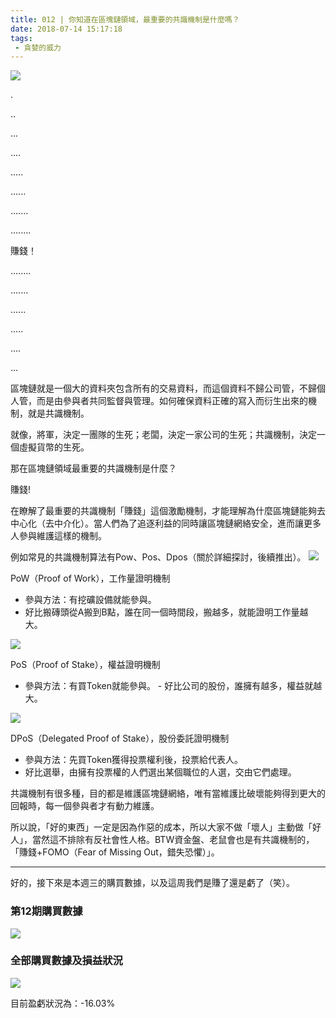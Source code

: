 ```yaml
---
title: 012 | 你知道在區塊鏈領域，最重要的共識機制是什麼嗎？
date: 2018-07-14 15:17:18
tags:
 - 貪婪的威力
---
```

![](https://firebasestorage.googleapis.com/v0/b/blog-1f60b.appspot.com/o/012-p0.png?alt=media&token=22ced20d-cd5a-4534-b2f7-97545248fe0c)

.

..

...

....

.....

......

.......

........

賺錢！

........

.......

......

.....

....

...

區塊鏈就是一個大的資料夾包含所有的交易資料，而這個資料不歸公司管，不歸個人管，而是由參與者共同監督與管理。如何確保資料正確的寫入而衍生出來的機制，就是共識機制。

就像，將軍，決定一團隊的生死；老闆，決定一家公司的生死；共識機制，決定一個虛擬貨幣的生死。

那在區塊鏈領域最重要的共識機制是什麼？

賺錢!

在瞭解了最重要的共識機制「賺錢」這個激勵機制，才能理解為什麼區塊鏈能夠去中心化（去中介化）。當人們為了追逐利益的同時讓區塊鏈網絡安全，進而讓更多人參與維護這樣的機制。

例如常見的共識機制算法有Pow、Pos、Dpos（關於詳細探討，後續推出）。
![](https://firebasestorage.googleapis.com/v0/b/blog-1f60b.appspot.com/o/012-p1.png?alt=media&token=30436646-fa24-4c3c-8615-30cbc77a258c)

PoW（Proof of Work），工作量證明機制
- 參與方法：有挖礦設備就能參與。
- 好比搬磚頭從A搬到B點，誰在同一個時間段，搬越多，就能證明工作量越大。

![](https://firebasestorage.googleapis.com/v0/b/blog-1f60b.appspot.com/o/012-p2.png?alt=media&token=e1fcd7d2-3e85-4f90-a987-4746c01fc392)

PoS（Proof of Stake），權益證明機制
- 參與方法：有買Token就能參與。
- 好比公司的股份，誰擁有越多，權益就越大。

![](https://firebasestorage.googleapis.com/v0/b/blog-1f60b.appspot.com/o/012-p3.png?alt=media&token=8819de01-d8fb-4ad7-854a-ead0111d0d3c)

DPoS（Delegated Proof of Stake），股份委託證明機制
- 參與方法：先買Token獲得投票權利後，投票給代表人。
- 好比選舉，由擁有投票權的人們選出某個職位的人選，交由它們處理。

共識機制有很多種，目的都是維護區塊鏈網絡，唯有當維護比破壞能夠得到更大的回報時，每一個參與者才有動力維護。

所以說，「好的東西」一定是因為作惡的成本，所以大家不做「壞人」主動做「好人」，當然這不排除有反社會性人格。BTW資金盤、老鼠會也是有共識機制的，「賺錢+FOMO（Fear of Missing Out，錯失恐懼）」。

***
好的，接下來是本週三的購買數據，以及這周我們是賺了還是虧了（笑）。

### 第12期購買數據
![](https://firebasestorage.googleapis.com/v0/b/blog-1f60b.appspot.com/o/%E8%B4%AD%E4%B9%B0%E6%95%B0%E6%8D%AE012.png?alt=media&token=631c7203-44ba-404e-9a46-70f56e9bcdd2)


### 全部購買數據及損益狀況
![](https://firebasestorage.googleapis.com/v0/b/blog-1f60b.appspot.com/o/%E5%85%A8%E9%83%A8%E8%B4%AD%E4%B9%B0%E6%95%B0%E6%8D%AE%E5%8F%8A%E6%8D%9F%E7%9B%8A%E7%8A%B6%E5%86%B5012.png?alt=media&token=af2e2ffd-fea7-47df-a2bd-4e020468ee88)

目前盈虧狀況為：-16.03%